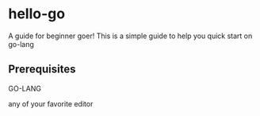 # hello-go

A guide for beginner goer!
This is a simple guide to help you quick start on go-lang

## Prerequisites
GO-LANG

 any of your favorite editor
 
